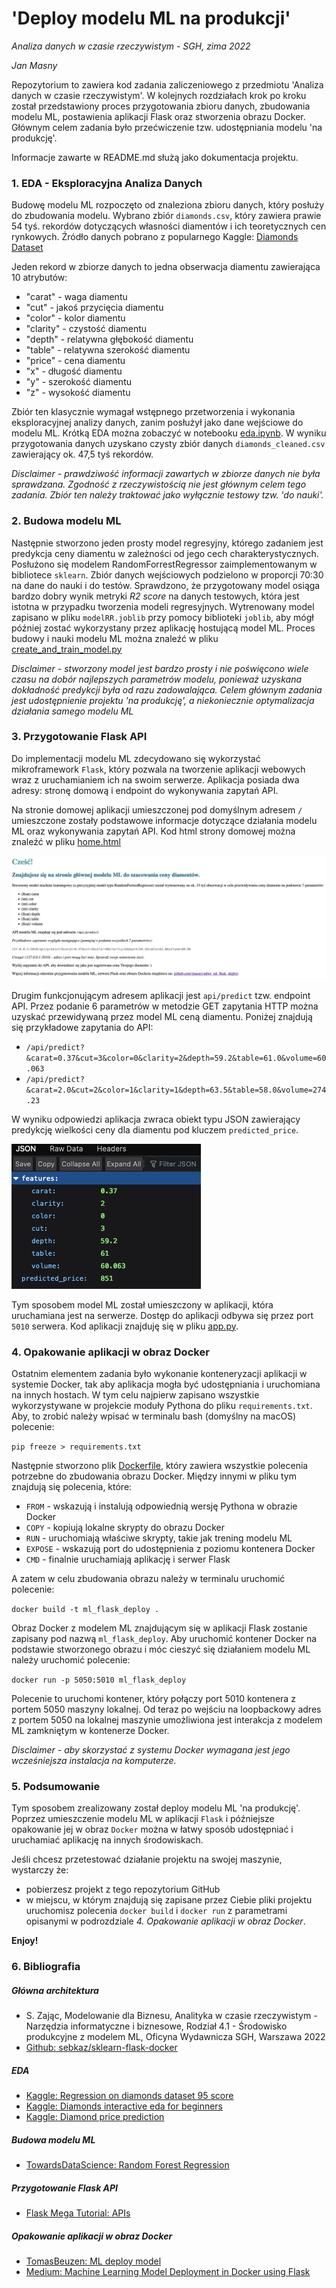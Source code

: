 # 'Deploy modelu ML na produkcji'
*Analiza danych w czasie rzeczywistym - SGH, zima 2022*

*Jan Masny*

Repozytorium to zawiera kod zadania zaliczeniowego z przedmiotu 'Analiza danych w czasie rzeczywistym'.
W kolejnych rozdziałach krok po kroku został przedstawiony proces przygotowania zbioru danych, zbudowania modelu ML,
postawienia aplikacji Flask oraz stworzenia obrazu Docker. Głównym celem zadania było przećwiczenie tzw. udostępniania
modelu 'na produkcję'.

Informacje zawarte w README.md służą jako dokumentacja projektu.

### 1. EDA - Eksploracyjna Analiza Danych

Budowę modelu ML rozpoczęto od znaleziona zbioru danych, który posłuży do zbudowania modelu.
Wybrano zbiór `diamonds.csv`, który zawiera prawie 54 tyś. rekordów dotyczących własności diamentów i ich teoretycznych
cen rynkowych. 
Źródło danych pobrano z popularnego Kaggle: [Diamonds Dataset](https://www.kaggle.com/datasets/shivam2503/diamonds)

Jeden rekord w zbiorze danych to jedna obserwacja diamentu zawierająca 10 atrybutów:
* "carat" - waga diamentu
* "cut" - jakoś przycięcia diamentu
* "color" - kolor diamentu
* "clarity" - czystość diamentu
* "depth" - relatywna głębokość diamentu
* "table" - relatywna szerokość diamentu
* "price" - cena diamentu
* "x" - długość diamentu
* "y" - szerokość diamentu
* "z" - wysokość diamentu

Zbiór ten klasycznie wymagał wstępnego przetworzenia i wykonania eksploracyjnej analizy danych, 
zanim posłużył jako dane wejściowe do modelu ML. Krótką EDA można zobaczyć w notebooku 
[eda.ipynb](https://github.com/jmasny/adwr_ml_flask_deploy/blob/main/eda.ipynb). W wyniku przygotowania danych uzyskano czysty zbiór danych `diamonds_cleaned.csv`
zawierający ok. 47,5 tyś rekordów. 

*Disclaimer - prawdziwość informacji zawartych w zbiorze danych nie była sprawdzana. Zgodność z rzeczywistością nie jest
głównym celem tego zadania. Zbiór ten należy traktować jako wyłącznie testowy tzw. 'do nauki'.*

### 2. Budowa modelu ML

Następnie stworzono jeden prosty model regresyjny, którego zadaniem jest predykcja ceny diamentu w zależności od jego
cech charakterystycznych. Posłużono się modelem RandomForrestRegressor zaimplementowanym w bibliotece `sklearn`.
Zbiór danych wejściowych podzielono w proporcji 70:30 na dane do nauki i do testów. Sprawdzono, że przygotowany model
osiąga bardzo dobry wynik metryki *R2 score* na danych testowych, która jest istotna w przypadku tworzenia modeli
regresyjnych. Wytrenowany model zapisano w pliku `modelRR.joblib` przy pomocy biblioteki `joblib`, aby mógł później
zostać wykorzystany przez aplikację hostującą model ML. Proces budowy i nauki modelu ML można znaleźć w pliku
[create_and_train_model.py](https://github.com/jmasny/adwr_ml_flask_deploy/blob/main/create_and_train_model.py)

*Disclaimer - stworzony model jest bardzo prosty i nie poświęcono wiele czasu na dobór najlepszych parametrów
modelu, ponieważ uzyskana dokładność predykcji była od razu zadowalająca. Celem głównym zadania jest udostępnienie
projektu 'na produkcję', a niekoniecznie optymalizacja działania samego modelu ML*

### 3. Przygotowanie Flask API

Do implementacji modelu ML zdecydowano się wykorzystać mikroframework `Flask`, który pozwala na tworzenie
aplikacji webowych wraz z uruchamianiem ich na swoim serwerze. 
Aplikacja posiada dwa adresy: stronę domową i endpoint do wykonywania zapytań API.

Na stronie domowej aplikacji umieszczonej pod domyślnym adresem `/` umieszczone zostały podstawowe informacje
dotyczące działania modelu ML oraz wykonywania zapytań API. Kod html strony domowej można znaleźć w pliku
[home.html](https://github.com/jmasny/adwr_ml_flask_deploy/blob/main/templates/home.html)

![Image](https://github.com/jmasny/adwr_ml_flask_deploy/blob/main/images/home.png)


Drugim funkcjonującym adresem aplikacji jest `api/predict` tzw. endpoint API. Przez podanie 6 parametrów w metodzie GET
zapytania HTTP można uzyskać przewidywaną przez model ML ceną diamentu. 
Poniżej znajdują się przykładowe zapytania do API:

* `/api/predict?&carat=0.37&cut=3&color=0&clarity=2&depth=59.2&table=61.0&volume=60.063`
* `/api/predict?&carat=2.0&cut=2&color=1&clarity=1&depth=63.5&table=58.0&volume=274.23`

W wyniku odpowiedzi aplikacja zwraca obiekt typu JSON zawierający predykcję wielkości ceny dla diamentu pod kluczem
`predicted_price`.

![Image](https://github.com/jmasny/adwr_ml_flask_deploy/blob/main/images/answer.png)

Tym sposobem model ML został umieszczony w aplikacji, która uruchamiana jest na serwerze. Dostęp do aplikacji 
odbywa się przez port `5010` serwera. Kod aplikacji znajduję się w pliku 
[app.py](https://github.com/jmasny/adwr_ml_flask_deploy/blob/main/app.py).

### 4. Opakowanie aplikacji w obraz Docker

Ostatnim elementem zadania było wykonanie konteneryzacji aplikacji w systemie Docker, tak aby aplikacja mogła być 
udostępniania i uruchomiana na innych hostach. W tym celu najpierw zapisano wszystkie
wykorzystywane w projekcie moduły Pythona do pliku `requirements.txt`. Aby, to zrobić należy wpisać w terminalu bash
(domyślny na macOS) polecenie:

`pip freeze > requirements.txt`

Następnie stworzono plik 
[Dockerfile](https://github.com/jmasny/adwr_ml_flask_deploy/blob/main/Dockerfile), który zawiera wszystkie polecenia
potrzebne do zbudowania obrazu Docker. Między innymi w pliku tym znajdują się polecenia, które:
- `FROM` - wskazują i instalują odpowiednią wersję Pythona w obrazie Docker
- `COPY` - kopiują lokalne skrypty do obrazu Docker
- `RUN` - uruchomiają właściwe skrypty, takie jak trening modelu ML
- `EXPOSE` - wskazują port do udostępnienia z poziomu kontenera Docker
- `CMD` - finalnie uruchamiają aplikację i serwer Flask

A zatem w celu zbudowania obrazu należy w terminalu uruchomić polecenie:

`docker build -t ml_flask_deploy .`

Obraz Docker z modelem ML znajdującym się w aplikacji Flask zostanie zapisany pod nazwą `ml_flask_deploy`. 
Aby uruchomić kontener Docker na podstawie stworzonego obrazu i móc cieszyć się działaniem modelu ML 
należy uruchomić polecenie:

`docker run -p 5050:5010 ml_flask_deploy`

Polecenie to uruchomi kontener, który połączy port 5010 kontenera z portem 5050 maszyny lokalnej. Od teraz po wejściu
na loopbackowy adres z portem 5050 na lokalnej maszynie umożliwiona jest interakcja z modelem ML zamkniętym w 
kontenerze Docker.

*Disclaimer - aby skorzystać z systemu Docker wymagana jest jego wcześniejsza instalacja na komputerze.*

### 5. Podsumowanie

Tym sposobem zrealizowany został deploy modelu ML 'na produkcję'. Poprzez umieszczenie modelu ML w aplikacji `Flask` i
późniejsze opakowanie jej w obraz `Docker` można w łatwy sposób udostępniać i uruchamiać aplikację na innych
środowiskach.

Jeśli chcesz przetestować działanie projektu na swojej maszynie, wystarczy że:
- pobierzesz projekt z tego repozytorium GitHub
- w miejscu, w którym znajdują się zapisane przez Ciebie pliki projektu uruchomisz polecenia `docker build` i 
`docker run` z parametrami opisanymi w podrozdziale *4. Opakowanie aplikacji w obraz Docker*.

**Enjoy!**

### 6. Bibliografia

##### Główna architektura
- S. Zając, Modelowanie dla Biznesu, Analityka w czasie rzeczywistym - Narzędzia informatyczne i biznesowe, 
Rodział 4.1 - Środowisko produkcyjne z modelem ML, Oficyna Wydawnicza SGH, Warszawa 2022
- [Github: sebkaz/sklearn-flask-docker](https://github.com/sebkaz/sklearn-flask-docker)

##### EDA
- [Kaggle: Regression on diamonds dataset 95 score](https://www.kaggle.com/code/heeraldedhia/regression-on-diamonds-dataset-95-score/notebook)
- [Kaggle: Diamonds interactive eda for beginners](https://www.kaggle.com/code/godzill22/diamonds-interactive-eda-for-beginners#Categorical-features)
- [Kaggle: Diamond price prediction](https://www.kaggle.com/code/karnikakapoor/diamond-price-prediction)

##### Budowa modelu ML
- [TowardsDataScience: Random Forest Regression](https://towardsdatascience.com/random-forest-regression-5f605132d19d)

##### Przygotowanie Flask API
- [Flask Mega Tutorial: APIs](https://blog.miguelgrinberg.com/post/the-flask-mega-tutorial-part-xxiii-application-programming-interfaces-apis)

##### Opakowanie aplikacji w obraz Docker
- [TomasBeuzen: ML deploy model](https://github.com/TomasBeuzen/machine-learning-tutorials/blob/master/ml-deploy-model/deploy-with-flask.ipynb)
- [Medium: Machine Learning Model Deployment in Docker using Flask](https://medium.com/swlh/machine-learning-model-deployment-in-docker-using-flask-d77f6cb551d6)
